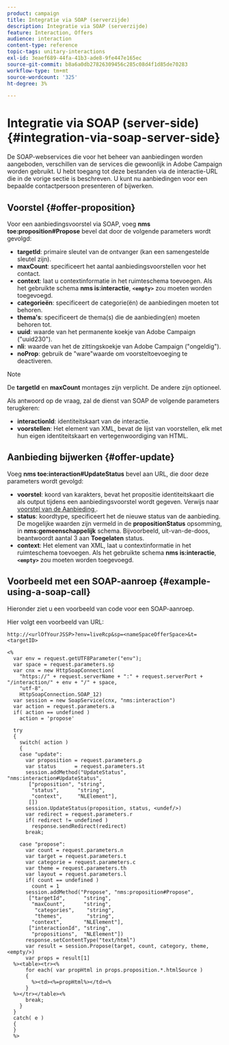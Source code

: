 ```yaml
---
product: campaign
title: Integratie via SOAP (serverzijde)
description: Integratie via SOAP (serverzijde)
feature: Interaction, Offers
audience: interaction
content-type: reference
topic-tags: unitary-interactions
exl-id: 3eaef689-44fa-41b3-ade8-9fe447e165ec
source-git-commit: b8a6a0db27826309456c285c08d4f1d85de70283
workflow-type: tm+mt
source-wordcount: '325'
ht-degree: 3%

---
```


# Integratie via SOAP (server-side){#integration-via-soap-server-side}



De SOAP-webservices die voor het beheer van aanbiedingen worden aangeboden, verschillen van de services die gewoonlijk in Adobe Campaign worden gebruikt. U hebt toegang tot deze bestanden via de interactie-URL die in de vorige sectie is beschreven. U kunt nu aanbiedingen voor een bepaalde contactpersoon presenteren of bijwerken.

## Voorstel {#offer-proposition}

Voor een aanbiedingsvoorstel via SOAP, voeg **nms toe:proposition#Propose** bevel dat door de volgende parameters wordt gevolgd:

* **targetId**: primaire sleutel van de ontvanger (kan een samengestelde sleutel zijn).
* **maxCount**: specificeert het aantal aanbiedingsvoorstellen voor het contact.
* **context**: laat u contextinformatie in het ruimteschema toevoegen. Als het gebruikte schema **nms is:interactie**, **`<empty>`** zou moeten worden toegevoegd.
* **categorieën**: specificeert de categorie(ën) de aanbiedingen moeten tot behoren.
* **thema&#39;s**: specificeert de thema(s) die de aanbieding(en) moeten behoren tot.
* **uuid**: waarde van het permanente koekje van Adobe Campaign (&quot;uuid230&quot;).
* **nli**: waarde van het de zittingskoekje van Adobe Campaign (&quot;ongeldig&quot;).
* **noProp**: gebruik de &quot;ware&quot;waarde om voorsteltoevoeging te deactiveren.

>[!NOTE]
>
>De **targetId** en **maxCount** montages zijn verplicht. De andere zijn optioneel.

Als antwoord op de vraag, zal de dienst van SOAP de volgende parameters terugkeren:

* **interactionId**: identiteitskaart van de interactie.
* **voorstellen**: Het element van XML, bevat de lijst van voorstellen, elk met hun eigen identiteitskaart en vertegenwoordiging van HTML.

## Aanbieding bijwerken {#offer-update}

Voeg **nms toe:interaction#UpdateStatus** bevel aan URL, die door deze parameters wordt gevolgd:

* **voorstel**: koord van karakters, bevat het propositie identiteitskaart die als output tijdens een aanbiedingsvoorstel wordt gegeven. Verwijs naar [&#x200B; voorstel van de Aanbieding &#x200B;](#offer-proposition).
* **status**: koordtype, specificeert het de nieuwe status van de aanbieding. De mogelijke waarden zijn vermeld in de **propositionStatus** opsomming, in **nms:gemeenschappelijk** schema. Bijvoorbeeld, uit-van-de-doos, beantwoordt aantal 3 aan **Toegelaten** status.
* **context**: Het element van XML, laat u contextinformatie in het ruimteschema toevoegen. Als het gebruikte schema **nms is:interactie**, **`<empty>`** zou moeten worden toegevoegd.

## Voorbeeld met een SOAP-aanroep {#example-using-a-soap-call}

Hieronder ziet u een voorbeeld van code voor een SOAP-aanroep.

Hier volgt een voorbeeld van URL:

```
http://<urlOfYourJSSP>?env=liveRcp&sp=<nameSpaceOfferSpace>&t=<targetID>
```

```
<%
  var env = request.getUTF8Parameter("env");
  var space = request.parameters.sp
  var cnx = new HttpSoapConnection(
    "https://" + request.serverName + ":" + request.serverPort + "/interaction/" + env + "/" + space,
    "utf-8",
    HttpSoapConnection.SOAP_12)
  var session = new SoapService(cnx, "nms:interaction")
  var action = request.parameters.a
  if( action == undefined )
    action = 'propose'

  try
  {
    switch( action )
    {
    case "update":
      var proposition = request.parameters.p
      var status      = request.parameters.st
      session.addMethod("UpdateStatus", "nms:interaction#UpdateStatus",
       ["proposition", "string",
        "status",      "string",
        "context",     "NLElement"],
       [])
      session.UpdateStatus(proposition, status, <undef/>)
      var redirect = request.parameters.r
      if( redirect != undefined )
        response.sendRedirect(redirect)
      break;

    case "propose":
      var count = request.parameters.n
      var target = request.parameters.t
      var categorie = request.parameters.c
      var theme = request.parameters.th
      var layout = request.parameters.l
      if( count == undefined )
        count = 1
      session.addMethod("Propose", "nms:proposition#Propose",
       ["targetId",      "string",
        "maxCount",      "string",
         "categories",    "string",
         "themes",        "string",
        "context",       "NLElement"],
       ["interactionId", "string",
        "propositions",  "NLElement"])
      response.setContentType("text/html")
      var result = session.Propose(target, count, category, theme, <empty/>)
      var props = result[1]
  %><table><tr><%
      for each( var propHtml in props.proposition.*.htmlSource )
      {
        %><td><%=propHtml%></td><%
      }
  %></tr></table><%
      break;
    }
  }
  catch( e )
  {
  }
  %>
```
